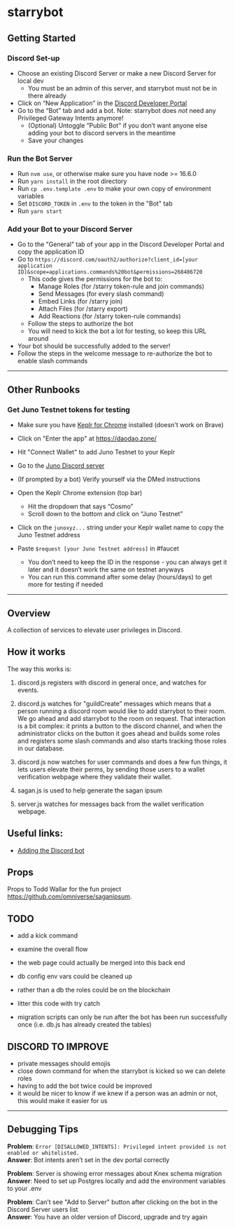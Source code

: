 # starrybot

## Getting Started

### Discord Set-up
* Choose an existing Discord Server or make a new Discord Server for local dev
    * You must be an admin of this server, and starrybot must not be in there already
* Click on “New Application” in the [Discord Developer Portal](https://discord.com/developers/applications)
* Go to the “Bot” tab and add a bot. Note: starrybot does _not_ need any Privileged Gateway Intents anymore!
    * (Optional) Untoggle “Public Bot” if you don’t want anyone else adding your bot to discord servers in the meantime
    * Save your changes

### Run the Bot Server
* Run `nvm use`, or otherwise make sure you have node >= 16.6.0
* Run `yarn install` in the root directory
* Run `cp .env.template .env` to make your own copy of environment variables
* Set `DISCORD_TOKEN` in `.env` to the token in the "Bot" tab
* Run `yarn start`

### Add your Bot to your Discord Server
* Go to the "General" tab of your app in the Discord Developer Portal and copy the application ID
* Go to `https://discord.com/oauth2/authorize?client_id=[your application ID]&scope=applications.commands%20bot&permissions=268486720`
    * This code gives the permissions for the bot to:
        * Manage Roles (for /starry token-rule and join commands)
        * Send Messages (for every slash command)
        * Embed Links (for /starry join)
        * Attach Files (for /starry export)
        * Add Reactions (for /starry token-rule commands)
    * Follow the steps to authorize the bot
    * You will need to kick the bot a lot for testing, so keep this URL around
* Your bot should be successfully added to the server!
* Follow the steps in the welcome message to re-authorize the bot to enable slash commands

---

## Other Runbooks

### Get Juno Testnet tokens for testing
* Make sure you have [Keplr for Chrome](https://www.keplr.app/) installed (doesn't work on Brave)
* Click on "Enter the app" at https://daodao.zone/
* Hit "Connect Wallet" to add Juno Testnet to your Keplr
* Go to the [Juno Discord server](https://discord.gg/4a8PRXNc)
* (If prompted by a bot) Verify yourself via the DMed instructions
* Open the Keplr Chrome extension (top bar)

    * Hit the dropdown that says “Cosmo”
    * Scroll down to the bottom and click on “Juno Testnet”
* Click on the `junoxyz...` string under your Keplr wallet name to copy the Juno Testnet address
* Paste `$request [your Juno Testnet address]` in #faucet
    * You don’t need to keep the ID in the response - you can always get it later and it doesn’t work the same on testnet anyways
    * You can run this command after some delay (hours/days) to get more for testing if needed

---

## Overview

A collection of services to elevate user privileges in Discord.

## How it works

The way this works is:

1. discord.js registers with discord in general once, and watches for events.

2. discord.js watches for "guildCreate" messages which means that a person running a discord room would like to add starrybot to their room. We go ahead and add starrybot to the room on request. That interaction is a bit complex: it prints a button to the discord channel, and when the administrator clicks on the button it goes ahead and builds some roles and registers some slash commands and also starts tracking those roles in our database.

3. discord.js now watches for user commands and does a few fun things, it lets users elevate their perms, by sending those users to a wallet verification webpage where they validate their wallet.

4. sagan.js is used to help generate the sagan ipsum

5. server.js watches for messages back from the wallet verification webpage.

## Useful links:

- [Adding the Discord bot](https://discord.com/oauth2/authorize?client_id=911363833925349456&scope=bot&permissions=8)

## Props

Props to Todd Wallar for the fun project https://github.com/omniverse/saganipsum.

## TODO

- add a kick command 

- examine the overall flow
- the web page could actually be merged into this back end
- db config env vars could be cleaned up
- rather than a db the roles could be on the blockchain
- litter this code with try catch
- migration scripts can only be run after the bot has been run successfully once (i.e. db.js has already created the tables)

## DISCORD TO IMPROVE

- private messages should emojis
- close down command for when the starrybot is kicked so we can delete roles
- having to add the bot twice could be improved
- it would be nicer to know if we knew if a person was an admin or not, this would make it easier for us

---
## Debugging Tips

**Problem**: `Error [DISALLOWED_INTENTS]: Privileged intent provided is not enabled or whitelisted.`  
**Answer**: Bot intents aren’t set in the dev portal correctly

**Problem**: Server is showing error messages about Knex schema migration  
**Answer**: Need to set up Postgres locally and add the environment variables to your .env

**Problem**: Can’t see "Add to Server" button after clicking on the bot in the Discord Server users list  
**Answer**: You have an older version of Discord, upgrade and try again
